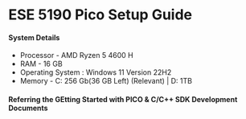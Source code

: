 # ESE 5190 Pico Setup Guide

#### System Details
- Processor - AMD Ryzen 5 4600 H
- RAM - 16 GB
- Operating System : Windows 11 Version 22H2
- Memory  -  C: 256 Gb(36 GB Left) (Relevant) | D: 1TB

#### Referring the GEtting Started with PICO & C/C++ SDK Development Documents


